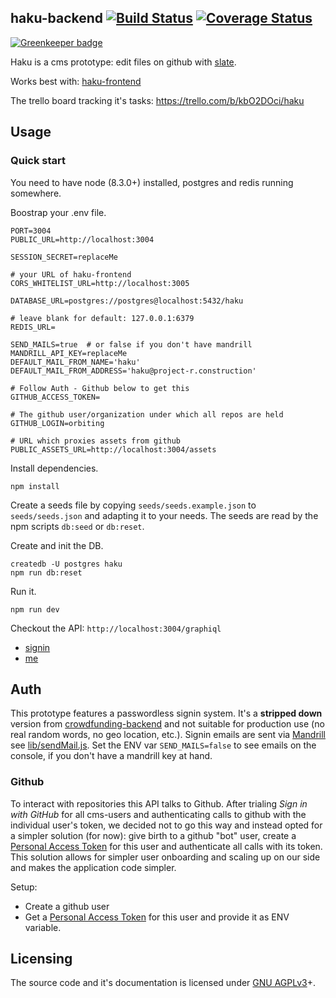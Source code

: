 haku-backend [![Build Status](https://travis-ci.org/orbiting/haku-backend.svg?branch=master)](https://travis-ci.org/orbiting/haku-backend) [![Coverage Status](https://coveralls.io/repos/github/orbiting/haku-backend/badge.svg?branch=APIrefactor)](https://coveralls.io/github/orbiting/haku-backend?branch=APIrefactor)
------------

[![Greenkeeper badge](https://badges.greenkeeper.io/orbiting/haku-backend.svg)](https://greenkeeper.io/)

Haku is a cms prototype: edit files on github with [slate](https://github.com/ianstormtaylor/slate).

Works best with: [haku-frontend](https://github.com/orbiting/haku-frontend)

The trello board tracking it's tasks: https://trello.com/b/kbO2DOci/haku


## Usage

### Quick start
You need to have node (8.3.0+) installed, postgres and redis running somewhere.

Boostrap your .env file.
```
PORT=3004
PUBLIC_URL=http://localhost:3004

SESSION_SECRET=replaceMe

# your URL of haku-frontend
CORS_WHITELIST_URL=http://localhost:3005

DATABASE_URL=postgres://postgres@localhost:5432/haku

# leave blank for default: 127.0.0.1:6379
REDIS_URL=

SEND_MAILS=true  # or false if you don't have mandrill
MANDRILL_API_KEY=replaceMe
DEFAULT_MAIL_FROM_NAME='haku'
DEFAULT_MAIL_FROM_ADDRESS='haku@project-r.construction'

# Follow Auth - Github below to get this
GITHUB_ACCESS_TOKEN=

# The github user/organization under which all repos are held
GITHUB_LOGIN=orbiting

# URL which proxies assets from github
PUBLIC_ASSETS_URL=http://localhost:3004/assets
```

Install dependencies.
```
npm install
```

Create a seeds file by copying `seeds/seeds.example.json` to `seeds/seeds.json` and adapting it to your needs. The seeds are read by the npm scripts `db:seed` or `db:reset`.

Create and init the DB.
```
createdb -U postgres haku
npm run db:reset
```

Run it.
```
npm run dev
```

Checkout the API: `http://localhost:3004/graphiql`
- [signin](http://localhost:3004/graphiql?query=mutation%20%7BsignIn(email%3A%20%22patrick.recher%40project-r.construction%22)%20%7B%0A%20%20phrase%0A%7D%7D)
- [me](http://localhost:3004/graphiql?query=query%20%7Bme%20%7B%0A%20%20id%0A%20%20email%0A%7D%7D)


## Auth
This prototype features a passwordless signin system. It's a **stripped down** version from [crowdfunding-backend](https://github.com/orbiting/crowdfunding-backend) and not suitable for production use (no real random words, no geo location, etc.). Signin emails are sent via [Mandrill](https://mandrillapp.com) see [lib/sendMail.js](lib/sendMail.js). Set the ENV var `SEND_MAILS=false` to see emails on the console, if you don't have a mandrill key at hand.

### Github
To interact with repositories this API talks to Github.
After trialing *Sign in with GitHub* for all cms-users and authenticating calls to github with the individual user's token, we decided not to go this way and instead opted for a simpler solution (for now): give birth to a github "bot" user, create a [Personal Access Token](https://github.com/settings/tokens) for this user and authenticate all calls with its token. This solution allows for simpler user onboarding and scaling up on our side and makes the application code simpler.

Setup:
- Create a github user
- Get a [Personal Access Token](https://github.com/settings/tokens) for this user and provide it as ENV variable.

## Licensing
The source code and it's documentation is licensed under [GNU AGPLv3](LICENSE)+.
